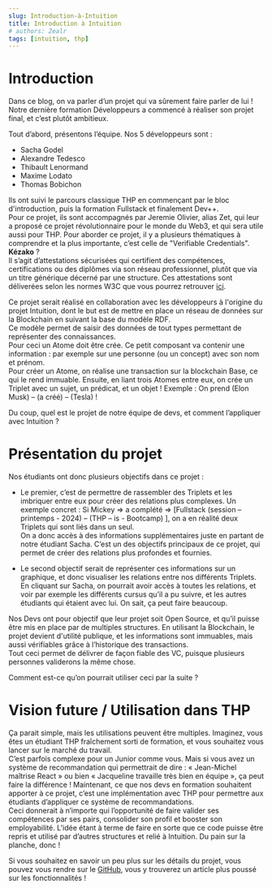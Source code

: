 ```yaml
---
slug: Introduction-à-Intuition
title: Introduction à Intuition
# authors: Zealr
tags: [intuition, thp]
---
```


# Introduction

Dans ce blog, on va parler d’un projet qui va sûrement faire parler de lui ! Notre dernière formation Développeurs a commencé à réaliser son projet final, et c’est plutôt ambitieux.

<!-- truncate -->

Tout d’abord, présentons l’équipe. 
Nos 5 développeurs sont :
- Sacha Godel 
- Alexandre Tedesco 
- Thibault Lenormand 
- Maxime Lodato 
- Thomas Bobichon 


Ils ont suivi le parcours classique THP en commençant par le bloc d'introduction, puis la formation Fullstack et finalement Dev++.  
Pour ce projet, ils sont accompagnés par Jeremie Olivier, alias Zet, qui leur a proposé ce projet révolutionnaire pour le monde du Web3, et qui sera utile aussi pour THP.
Pour aborder ce projet, il y a plusieurs thématiques à comprendre et la plus importante, c’est celle de "Verifiable Credentials". **Kézako** ?  
Il s’agit d’attestations sécurisées qui certifient des compétences, certifications ou des diplômes via son réseau professionnel, plutôt que via un titre générique décerné par une structure. Ces attestations sont déliverées selon les normes W3C que vous pourrez retrouver [ici](https://www.w3.org/TR/vc-data-model-2.0/).  

Ce projet serait réalisé en collaboration avec les développeurs à l'origine du projet Intuition, dont le but est de mettre en place un réseau de données sur la Blockchain en suivant la base du modèle RDF.  
Ce modèle permet de saisir des données de tout types permettant de représenter des connaissances.   
Pour ceci un Atome doit être crée. Ce petit composant va contenir une information : par exemple sur une personne (ou un concept) avec son nom et prénom.  
Pour créer un Atome, on réalise une transaction sur la blockchain Base, ce qui le rend immuable. Ensuite, en liant trois Atomes entre eux, on crée un Triplet avec un sujet, un prédicat, et un objet ! Exemple : On prend (Elon Musk) – (a créé) – (Tesla) !


Du coup, quel est le projet de notre équipe de devs, et comment l’appliquer avec Intuition ?

# Présentation du projet

Nos étudiants ont donc plusieurs objectifs dans ce projet : 

- Le premier, c’est de permettre de rassembler des Triplets et les imbriquer entre eux pour créer des relations plus complexes. Un exemple concret : Si Mickey => a complété => [Fullstack (session –printemps - 2024) – (THP – is - Bootcamp) ], on a en réalité deux Triplets qui sont liés dans un seul.  
On a donc accès à des informations supplémentaires juste en partant de notre étudiant Sacha. C’est un des objectifs principaux de ce projet, qui permet de créer des relations plus profondes et fournies.

- Le second objectif serait de représenter ces informations sur un graphique, et donc visualiser les relations entre nos différents Triplets. En cliquant sur Sacha, on pourrait avoir accès à toutes les relations, et voir par exemple les différents cursus qu’il a pu suivre, et les autres étudiants qui étaient avec lui. On sait, ça peut faire beaucoup.

Nos Devs ont pour objectif que leur projet soit Open Source, et qu’il puisse être mis en place par de multiples structures. En utilisant la Blockchain, le projet devient d'utilité publique, et les informations sont immuables, mais aussi vérifiables grâce à l’historique des transactions.  
Tout ceci permet de délivrer de façon fiable des VC, puisque plusieurs personnes validerons la même chose.

Comment est-ce qu’on pourrait utiliser ceci par la suite ?

# Vision future / Utilisation dans THP

Ça parait simple, mais les utilisations peuvent être multiples. Imaginez, vous êtes un étudiant THP fraîchement sorti de formation, et vous souhaitez vous lancer sur le marché du travail.  
C’est parfois complexe pour un Junior comme vous. Mais si vous avez un système de recommandation qui permettrait de dire : « Jean-Michel maîtrise React » ou bien « Jacqueline travaille très bien en équipe », ça peut faire la différence !
Maintenant, ce que nos devs en formation souhaitent apporter à ce projet, c’est une implémentation avec THP pour permettre aux étudiants d’appliquer ce système de recommandations.  
Ceci donnerait à n’importe qui l’opportunité de faire valider ses compétences par ses pairs, consolider son profil et booster son employabilité. L’idée étant à terme de faire en sorte que ce code puisse être repris et utilisé par d’autres structures et relié à Intuition.
Du pain sur la planche, donc !

Si vous souhaitez en savoir un peu plus sur les détails du projet, vous pouvez vous rendre sur le [GitHub](https://github.com/THP-Lab), vous y trouverez un article plus poussé sur les fonctionnalités !
